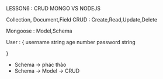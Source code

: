 LESSON6 : CRUD MONGO VS NODEJS

Collection, Document,Field
CRUD : Create,Read,Update,Delete

Mongoose : Model,Schema

User : {
username string
age number
password string

}

- Schema -> phác thảo
- Schema -> Model -> CRUD
